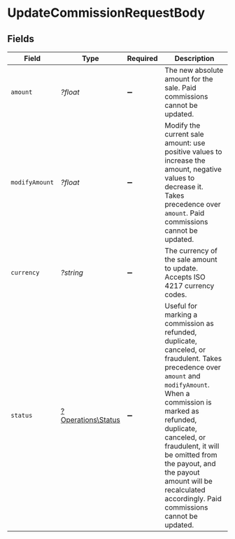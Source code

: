 # UpdateCommissionRequestBody


## Fields

| Field                                                                                                                                                                                                                                                                                                                                            | Type                                                                                                                                                                                                                                                                                                                                             | Required                                                                                                                                                                                                                                                                                                                                         | Description                                                                                                                                                                                                                                                                                                                                      |
| ------------------------------------------------------------------------------------------------------------------------------------------------------------------------------------------------------------------------------------------------------------------------------------------------------------------------------------------------ | ------------------------------------------------------------------------------------------------------------------------------------------------------------------------------------------------------------------------------------------------------------------------------------------------------------------------------------------------ | ------------------------------------------------------------------------------------------------------------------------------------------------------------------------------------------------------------------------------------------------------------------------------------------------------------------------------------------------ | ------------------------------------------------------------------------------------------------------------------------------------------------------------------------------------------------------------------------------------------------------------------------------------------------------------------------------------------------ |
| `amount`                                                                                                                                                                                                                                                                                                                                         | *?float*                                                                                                                                                                                                                                                                                                                                         | :heavy_minus_sign:                                                                                                                                                                                                                                                                                                                               | The new absolute amount for the sale. Paid commissions cannot be updated.                                                                                                                                                                                                                                                                        |
| `modifyAmount`                                                                                                                                                                                                                                                                                                                                   | *?float*                                                                                                                                                                                                                                                                                                                                         | :heavy_minus_sign:                                                                                                                                                                                                                                                                                                                               | Modify the current sale amount: use positive values to increase the amount, negative values to decrease it. Takes precedence over `amount`. Paid commissions cannot be updated.                                                                                                                                                                  |
| `currency`                                                                                                                                                                                                                                                                                                                                       | *?string*                                                                                                                                                                                                                                                                                                                                        | :heavy_minus_sign:                                                                                                                                                                                                                                                                                                                               | The currency of the sale amount to update. Accepts ISO 4217 currency codes.                                                                                                                                                                                                                                                                      |
| `status`                                                                                                                                                                                                                                                                                                                                         | [?Operations\Status](../../Models/Operations/Status.md)                                                                                                                                                                                                                                                                                          | :heavy_minus_sign:                                                                                                                                                                                                                                                                                                                               | Useful for marking a commission as refunded, duplicate, canceled, or fraudulent. Takes precedence over `amount` and `modifyAmount`. When a commission is marked as refunded, duplicate, canceled, or fraudulent, it will be omitted from the payout, and the payout amount will be recalculated accordingly. Paid commissions cannot be updated. |